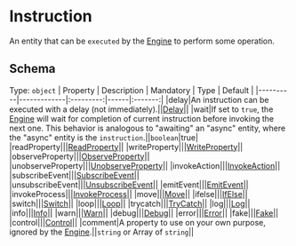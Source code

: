 # Instruction

An entity that can be `executed` by the [Engine] to perform some operation.

## Schema
Type: `object`
| Property | Description | Mandatory | Type | Default |
|----------|-------------|:---------:|------|:-------:|
|delay|An instruction can be executed with a delay (not immediately).||[Delay]||
|wait|If set to `true`, the [Engine] will wait for completion of current instruction before invoking the next one. This behavior is analogous to "awaiting" an "async" entity, where the "async" entity is the `instruction`.||`boolean`|true|
|readProperty|||[ReadProperty]||
|writeProperty|||[WriteProperty]||
|observeProperty|||[ObserveProperty]||
|unobserveProperty|||[UnobserveProperty]||
|invokeAction|||[InvokeAction]||
|subscribeEvent|||[SubscribeEvent]||
|unsubscribeEvent|||[UnsubscribeEvent]||
|emitEvent|||[EmitEvent]||
|invokeProcess|||[InvokeProcess]||
|move|||[Move]||
|ifelse|||[IfElse]||
|switch|||[Switch]||
|loop|||[Loop]||
|trycatch|||[TryCatch]||
|log|||[Log]||
|info|||[Info]||
|warn|||[Warn]||
|debug|||[Debug]||
|error|||[Error]||
|fake|||[Fake]||
|control|||[Control]||
|comment|A property to use on your own purpose, ignored by the [Engine].||`string` or Array of `string`||





[Engine]: ../Definitions.md#virtual-thing-engine-and-engine

[Delay]: ../helper_components/Delay.md

[ReadProperty]: ReadProperty.md
[WriteProperty]: WriteProperty.md
[ObserveProperty]: ObserveProperty.md
[UnobserveProperty]: UnobserveProperty.md
[InvokeAction]: InvokeAction.md
[SubscribeEvent]: SubscribeEvent.md
[UnsubscribeEvent]: UnsubscribeEvent.md
[EmitEvent]: EmitEvent.md
[InvokeProcess]: InvokeProcess.md
[Move]: Move.md
[IfElse]: IfElse.md
[Switch]: Switch.md
[Loop]: Loop.md
[TryCatch]: TryCatch.md
[Fake]: Fake.md
[Control]: Control.md
[Log]: Console.md#Log
[Info]: Console.md#Info
[Warn]: Console.md#Warn
[Debug]: Console.md#Debug
[Error]: Console.md#Error